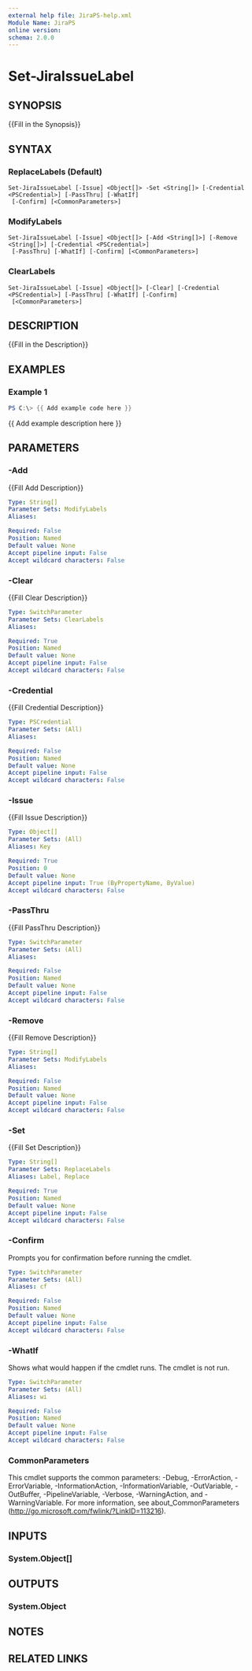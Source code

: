 ```yaml
---
external help file: JiraPS-help.xml
Module Name: JiraPS
online version:
schema: 2.0.0
---
```


# Set-JiraIssueLabel

## SYNOPSIS
{{Fill in the Synopsis}}

## SYNTAX

### ReplaceLabels (Default)
```
Set-JiraIssueLabel [-Issue] <Object[]> -Set <String[]> [-Credential <PSCredential>] [-PassThru] [-WhatIf]
 [-Confirm] [<CommonParameters>]
```

### ModifyLabels
```
Set-JiraIssueLabel [-Issue] <Object[]> [-Add <String[]>] [-Remove <String[]>] [-Credential <PSCredential>]
 [-PassThru] [-WhatIf] [-Confirm] [<CommonParameters>]
```

### ClearLabels
```
Set-JiraIssueLabel [-Issue] <Object[]> [-Clear] [-Credential <PSCredential>] [-PassThru] [-WhatIf] [-Confirm]
 [<CommonParameters>]
```

## DESCRIPTION
{{Fill in the Description}}

## EXAMPLES

### Example 1
```powershell
PS C:\> {{ Add example code here }}
```

{{ Add example description here }}

## PARAMETERS

### -Add
{{Fill Add Description}}

```yaml
Type: String[]
Parameter Sets: ModifyLabels
Aliases:

Required: False
Position: Named
Default value: None
Accept pipeline input: False
Accept wildcard characters: False
```

### -Clear
{{Fill Clear Description}}

```yaml
Type: SwitchParameter
Parameter Sets: ClearLabels
Aliases:

Required: True
Position: Named
Default value: None
Accept pipeline input: False
Accept wildcard characters: False
```

### -Credential
{{Fill Credential Description}}

```yaml
Type: PSCredential
Parameter Sets: (All)
Aliases:

Required: False
Position: Named
Default value: None
Accept pipeline input: False
Accept wildcard characters: False
```

### -Issue
{{Fill Issue Description}}

```yaml
Type: Object[]
Parameter Sets: (All)
Aliases: Key

Required: True
Position: 0
Default value: None
Accept pipeline input: True (ByPropertyName, ByValue)
Accept wildcard characters: False
```

### -PassThru
{{Fill PassThru Description}}

```yaml
Type: SwitchParameter
Parameter Sets: (All)
Aliases:

Required: False
Position: Named
Default value: None
Accept pipeline input: False
Accept wildcard characters: False
```

### -Remove
{{Fill Remove Description}}

```yaml
Type: String[]
Parameter Sets: ModifyLabels
Aliases:

Required: False
Position: Named
Default value: None
Accept pipeline input: False
Accept wildcard characters: False
```

### -Set
{{Fill Set Description}}

```yaml
Type: String[]
Parameter Sets: ReplaceLabels
Aliases: Label, Replace

Required: True
Position: Named
Default value: None
Accept pipeline input: False
Accept wildcard characters: False
```

### -Confirm
Prompts you for confirmation before running the cmdlet.

```yaml
Type: SwitchParameter
Parameter Sets: (All)
Aliases: cf

Required: False
Position: Named
Default value: None
Accept pipeline input: False
Accept wildcard characters: False
```

### -WhatIf
Shows what would happen if the cmdlet runs.
The cmdlet is not run.

```yaml
Type: SwitchParameter
Parameter Sets: (All)
Aliases: wi

Required: False
Position: Named
Default value: None
Accept pipeline input: False
Accept wildcard characters: False
```

### CommonParameters
This cmdlet supports the common parameters: -Debug, -ErrorAction, -ErrorVariable, -InformationAction, -InformationVariable, -OutVariable, -OutBuffer, -PipelineVariable, -Verbose, -WarningAction, and -WarningVariable. For more information, see about_CommonParameters (http://go.microsoft.com/fwlink/?LinkID=113216).

## INPUTS

### System.Object[]

## OUTPUTS

### System.Object

## NOTES

## RELATED LINKS
